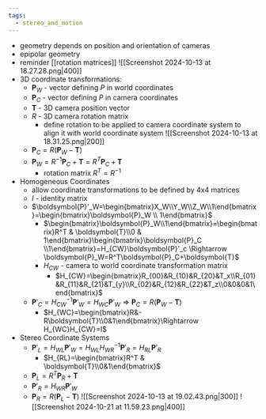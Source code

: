 ```yaml
---
tags:
  - stereo_and_motion
---
```

- geometry depends on position and orientation of cameras
- epipolar geometry
- reminder [[rotation matrices]]
![[Screenshot 2024-10-13 at 18.27.28.png|400]]
- 3D coordinate transformations:
	- $\boldsymbol{P}_W$ - vector defining $P$ in world coordinates
	- $\boldsymbol{P}_C$ - vector defining $P$ in camera coordinates
	- $\boldsymbol{T}$ - 3D camera position vector
	- $R$ - 3D camera rotation matrix
		- define rotation to be applied to camera coordinate system to align it with world coordinate system
	![[Screenshot 2024-10-13 at 18.31.25.png|200]]
	- $\boldsymbol{P}_C=R(\boldsymbol{P}_W-\boldsymbol{T})$
	- $\boldsymbol{P}_W=R^{-1}\boldsymbol{P}_C+\boldsymbol{T}=R^T\boldsymbol{P}_C+\boldsymbol{T}$
		- rotation matrix $R^T=R^{-1}$ 
- Homogeneous Coordinates
	- allow coordinate transformations to be defined by 4x4 matrices
	- $I$ - identity matrix
	- $\boldsymbol{P}'_W=\begin{bmatrix}X_W\\Y_W\\Z_W\\1\end{bmatrix}=\begin{bmatrix}\boldsymbol{P}_W \\ 1\end{bmatrix}$
		- $\begin{bmatrix}\boldsymbol{P}_W\\1\end{bmatrix}=\begin{bmatrix}R^T & \boldsymbol{T}\\0 & 1\end{bmatrix}\begin{bmatrix}\boldsymbol{P}_C \\1\end{bmatrix}=H_{CW}\boldsymbol{P}'_c \Rightarrow \boldsymbol{P}_W=R^T\boldsymbol{P}_C+\boldsymbol{T}$    
		- $H_{CW}$ - camera to world coordinate transformation matrix
			- $H_{CW}=\begin{bmatrix}R_{00}&R_{10}&R_{20}&T_x\\R_{01}&R_{11}&R_{21}&T_{y}\\R_{02}&R_{12}&R_{22}&T_z\\0&0&0&1\end{bmatrix}$ 
	- $\boldsymbol{P}'_C=H_{CW}^{-1}\boldsymbol{P}'_W=H_{WC}\boldsymbol{P}'_W\Rightarrow \boldsymbol{P}_C=R(\boldsymbol{P}_W-\boldsymbol{T})$
		- $H_{WC}=\begin{bmatrix}R&-R\boldsymbol{T}\\0&1\end{bmatrix}\Rightarrow H_{WC}H_{CW}=I$ 
- Stereo Coordinate Systems
	- $\boldsymbol{P}'_L=H_{WL}\boldsymbol{P}'_W=H_{WL}H^{-1}_{WR}\boldsymbol{P}'_R=H_{RL}\boldsymbol{P}'_R$
		- $H_{RL}=\begin{bmatrix}R^T & \boldsymbol{T}\\0&1\end{bmatrix}$ 
	- $\boldsymbol{P}_L=R^T\boldsymbol{P}_R+\boldsymbol{T}$
	- $\boldsymbol{P}'_R=H_{WR}\boldsymbol{P}'_W$
	- $\boldsymbol{P}_R=R(\boldsymbol{P}_L-\boldsymbol{T})$
![[Screenshot 2024-10-13 at 19.02.43.png|300]]
![[Screenshot 2024-10-21 at 11.59.23.png|400]]